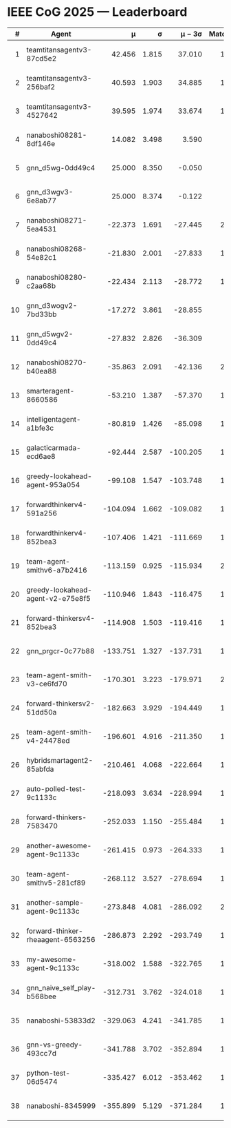 # IEEE CoG 2025 — Leaderboard

| # | Agent | μ | σ | μ − 3σ | Matches | Updated |
|---:|---|---:|---:|---:|---:|---|
| 1 | teamtitansagentv3-87cd5e2 | 42.456 | 1.815 | 37.010 | 1900 | 2025-08-29 01:49 |
| 2 | teamtitansagentv3-256baf2 | 40.593 | 1.903 | 34.885 | 1980 | 2025-08-29 01:49 |
| 3 | teamtitansagentv3-4527642 | 39.595 | 1.974 | 33.674 | 1960 | 2025-08-29 01:49 |
| 4 | nanaboshi08281-8df146e | 14.082 | 3.498 | 3.590 | 50 | 2025-08-29 01:49 |
| 5 | gnn_d5wg-0dd49c4 | 25.000 | 8.350 | -0.050 | 40 | 2025-08-29 01:49 |
| 6 | gnn_d3wgv3-6e8ab77 | 25.000 | 8.374 | -0.122 | 98 | 2025-08-29 01:49 |
| 7 | nanaboshi08271-5ea4531 | -22.373 | 1.691 | -27.445 | 2280 | 2025-08-29 01:49 |
| 8 | nanaboshi08268-54e82c1 | -21.830 | 2.001 | -27.833 | 1680 | 2025-08-29 01:49 |
| 9 | nanaboshi08280-c2aa68b | -22.434 | 2.113 | -28.772 | 1780 | 2025-08-29 01:49 |
| 10 | gnn_d3wogv2-7bd33bb | -17.272 | 3.861 | -28.855 | 88 | 2025-08-29 01:49 |
| 11 | gnn_d5wgv2-0dd49c4 | -27.832 | 2.826 | -36.309 | 100 | 2025-08-29 01:49 |
| 12 | nanaboshi08270-b40ea88 | -35.863 | 2.091 | -42.136 | 2000 | 2025-08-29 01:49 |
| 13 | smarteragent-8660586 | -53.210 | 1.387 | -57.370 | 1570 | 2025-08-29 01:49 |
| 14 | intelligentagent-a1bfe3c | -80.819 | 1.426 | -85.098 | 1733 | 2025-08-29 01:49 |
| 15 | galacticarmada-ecd6ae8 | -92.444 | 2.587 | -100.205 | 1840 | 2025-08-29 01:49 |
| 16 | greedy-lookahead-agent-953a054 | -99.108 | 1.547 | -103.748 | 1798 | 2025-08-29 01:49 |
| 17 | forwardthinkerv4-591a256 | -104.094 | 1.662 | -109.082 | 1679 | 2025-08-29 01:49 |
| 18 | forwardthinkerv4-852bea3 | -107.406 | 1.421 | -111.669 | 1604 | 2025-08-29 01:49 |
| 19 | team-agent-smithv6-a7b2416 | -113.159 | 0.925 | -115.934 | 2000 | 2025-08-29 01:49 |
| 20 | greedy-lookahead-agent-v2-e75e8f5 | -110.946 | 1.843 | -116.475 | 1950 | 2025-08-29 01:49 |
| 21 | forward-thinkersv4-852bea3 | -114.908 | 1.503 | -119.416 | 1559 | 2025-08-29 01:49 |
| 22 | gnn_prgcr-0c77b88 | -133.751 | 1.327 | -137.731 | 1890 | 2025-08-29 01:49 |
| 23 | team-agent-smith-v3-ce6fd70 | -170.301 | 3.223 | -179.971 | 2298 | 2025-08-29 01:49 |
| 24 | forward-thinkersv2-51dd50a | -182.663 | 3.929 | -194.449 | 1830 | 2025-08-29 01:49 |
| 25 | team-agent-smith-v4-24478ed | -196.601 | 4.916 | -211.350 | 1918 | 2025-08-29 01:49 |
| 26 | hybridsmartagent2-85abfda | -210.461 | 4.068 | -222.664 | 1781 | 2025-08-29 01:49 |
| 27 | auto-polled-test-9c1133c | -218.093 | 3.634 | -228.994 | 1940 | 2025-08-29 01:49 |
| 28 | forward-thinkers-7583470 | -252.033 | 1.150 | -255.484 | 1800 | 2025-08-29 01:49 |
| 29 | another-awesome-agent-9c1133c | -261.415 | 0.973 | -264.333 | 1780 | 2025-08-29 01:49 |
| 30 | team-agent-smithv5-281cf89 | -268.112 | 3.527 | -278.694 | 1880 | 2025-08-29 01:49 |
| 31 | another-sample-agent-9c1133c | -273.848 | 4.081 | -286.092 | 2120 | 2025-08-29 01:49 |
| 32 | forward-thinker-rheaagent-6563256 | -286.873 | 2.292 | -293.749 | 1850 | 2025-08-29 01:49 |
| 33 | my-awesome-agent-9c1133c | -318.002 | 1.588 | -322.765 | 1860 | 2025-08-29 01:49 |
| 34 | gnn_naive_self_play-b568bee | -312.731 | 3.762 | -324.018 | 1600 | 2025-08-29 01:49 |
| 35 | nanaboshi-53833d2 | -329.063 | 4.241 | -341.785 | 1540 | 2025-08-29 01:49 |
| 36 | gnn-vs-greedy-493cc7d | -341.788 | 3.702 | -352.894 | 1420 | 2025-08-29 01:49 |
| 37 | python-test-06d5474 | -335.427 | 6.012 | -353.462 | 1850 | 2025-08-29 01:49 |
| 38 | nanaboshi-8345999 | -355.899 | 5.129 | -371.284 | 1560 | 2025-08-29 01:49 |
